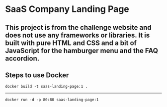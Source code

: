   # SaaS Company Landing Page 
  

  
This project is from the  challenge website and does not use any frameworks or libraries. It is built with pure HTML and CSS and a bit of JavaScript for the hamburger menu  and the FAQ accordion.
 ----------
 

## Steps to use Docker 

 ```shell
docker build -t saas-landing-page:1 .
```
----
```shell
docker run -d -p 80:80 saas-landing-page:1
```
